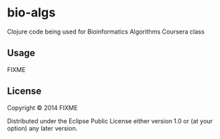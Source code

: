 # bio-algs

Clojure code being used for Bioinformatics Algorithms Coursera class

## Usage

FIXME

## License

Copyright © 2014 FIXME

Distributed under the Eclipse Public License either version 1.0 or (at
your option) any later version.
